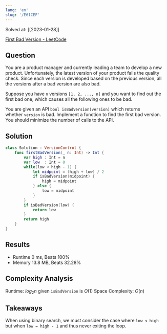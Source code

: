 ```yaml
---
lang: 'en'
slug: '/E61CEF'
---
```


Solved at: [[2023-01-28]]

[First Bad Version - LeetCode](https://leetcode.com/problems/first-bad-version/)

## Question

You are a product manager and currently leading a team to develop a new product. Unfortunately, the latest version of your product fails the quality check. Since each version is developed based on the previous version, all the versions after a bad version are also bad.

Suppose you have `n` versions `[1, 2, ..., n]` and you want to find out the first bad one, which causes all the following ones to be bad.

You are given an API `bool isBadVersion(version)` which returns whether `version` is bad. Implement a function to find the first bad version. You should minimize the number of calls to the API.

## Solution

```swift
class Solution : VersionControl {
    func firstBadVersion(_ n: Int) -> Int {
        var high : Int = n
        var low  : Int = 0
        while(low < high - 1) {
            let midpoint = (high + low) / 2
            if isBadVersion(midpoint) {
                high = midpoint
            } else {
                low = midpoint
            }
        }
        if isBadVersion(low) {
            return low
        }
        return high
    }
}
```

## Results

- Runtime 0 ms, Beats 100%
- Memory 13.8 MB, Beats 32.28%

## Complexity Analysis

Runtime: $log_2 n$ given `isBadVersion` is $O(1)$
Space Complexity: $O(n)$

## Takeaways

When using binary search, we must consider the case where `low < high` but when `low = high - 1` and thus never exiting the loop.
